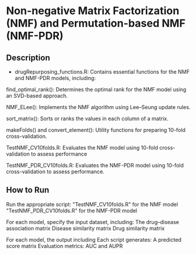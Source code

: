 # Non-negative Matrix Factorization (NMF) and Permutation-based NMF (NMF-PDR)

## Description
* drugRepurposing_functions.R: Contains essential functions for the NMF and NMF-PDR models, including:

find_optimal_rank(): Determines the optimal rank for the NMF model using an SVD-based approach.

NMF_ELee(): Implements the NMF algorithm using Lee–Seung update rules.

sort_matrix(): Sorts or ranks the values in each column of a matrix.

makeFolds() and convert_element(): Utility functions for preparing 10-fold cross-validation.

TestNMF_CV10folds.R: Evaluates the NMF model using 10-fold cross-validation to assess performance

TestNMF_PDR_CV10folds.R: Evaluates the NMF-PDR model using 10-fold cross-validation to assess performance.

## How to Run
Run the appropriate script:
"TestNMF_CV10folds.R" for the NMF model
"TestNMF_PDR_CV10folds.R" for the NMF-PDR model

For each model, specify the input dataset, including:
The drug–disease association matrix
Disease similarity matrix
Drug similarity matrix

For each model, the output including
Each script generates:
A predicted score matrix
Evaluation metrics: AUC and AUPR
